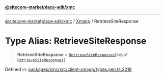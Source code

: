 [**@sitecore-marketplace-sdk/xmc**](../../../../README.md)

***

[@sitecore-marketplace-sdk/xmc](../../../../README.md) / [Xmapp](../README.md) / RetrieveSiteResponse

# Type Alias: RetrieveSiteResponse

> **RetrieveSiteResponse** = [`RetrieveSiteResponses`](RetrieveSiteResponses.md)\[keyof [`RetrieveSiteResponses`](RetrieveSiteResponses.md)\]

Defined in: [packages/xmc/src/client-xmapp/types.gen.ts:2219](https://github.com/Sitecore/marketplace-sdk/blob/main/packages/xmc/src/client-xmapp/types.gen.ts#L2219)
